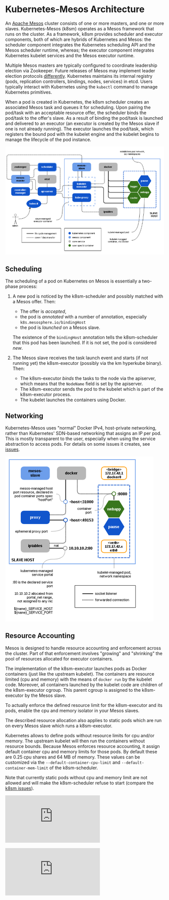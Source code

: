 # Kubernetes-Mesos Architecture

An [Apache Mesos][1] cluster consists of one or more masters, and one or more slaves.
Kubernetes-Mesos (k8sm) operates as a Mesos framework that runs on the cluster.
As a framework, k8sm provides scheduler and executor components, both of which are hybrids of Kubernetes and Mesos:
the scheduler component integrates the Kubernetes scheduling API and the Mesos scheduler runtime, whereas;
the executor component integrates Kubernetes kubelet services and the Mesos executor runtime.

Multiple Mesos masters are typically configured to coordinate leadership election via Zookeeper.
Future releases of Mesos may implement leader election protocols [differently][2].
Kubernetes maintains its internal registry (pods, replication controllers, bindings, nodes, services) in etcd.
Users typically interact with Kubernetes using the `kubectl` command to manage Kubernetes primitives.

When a pod is created in Kubernetes, the k8sm scheduler creates an associated Mesos task and queues it for scheduling.
Upon pairing the pod/task with an acceptable resource offer, the scheduler binds the pod/task to the offer's slave.
As a result of binding the pod/task is launched and delivered to an executor (an executor is created by the Mesos slave if one is not already running).
The executor launches the pod/task, which registers the bound pod with the kubelet engine and the kubelet begins to manage the lifecycle of the pod instance.

![Architecture Diagram](architecture.png)

## Scheduling

The scheduling of a pod on Kubernetes on Mesos is essentially a two-phase process:

1. A new pod is noticed by the k8sm-scheduler and possibly matched with a
   Mesos offer. Then:

   - The offer is *accepted*,
   - the pod is *annotated* with a number of annotation, especially `k8s.mesosphere.io/bindingHost`
   - the pod is *launched* on a Mesos slave.

   The existence of the `bindingHost` annotation tells the k8sm-scheduler that this pod has been launched. If it is not set, the pod is considered *new*.

2. The Mesos slave receives the task launch event and starts (if not running yet) the k8sm-executor (possibly via the km hyperkube binary). Then:

    - The k8sm-executor *binds* the tasks to the node via the apiserver, which means that the `NodeName` field is set by the apiserver.
    - The k8sm-executor sends the pod to the kubelet which is part of the k8sm-executor process.
    - The kubelet launches the containers using Docker.

## Networking

Kubernetes-Mesos uses "normal" Docker IPv4, host-private networking, rather than Kubernetes' SDN-based networking that assigns an IP per pod. This is mostly transparent to the user, especially when using the service abstraction to access pods. For details on some issues it creates, see [issues][3].

![Network Diagram](networking.png)

## Resource Accounting

Mesos is designed to handle resource accounting and enforcement across the cluster. Part of that enforcement involves "growing" and "shrinking" the pool of resources allocated for executor containers.

The implementation of the k8sm-executor launches pods as Docker containers (just like the upstream kubelet). The containers are resource limited (cpu and memory) with the means of `docker run` by the kubelet code. Moreover, all containers launched by the kubelet code are children of the k8sm-executor cgroup. This parent cgroup is assigned to the k8sm-executor by the Mesos slave.

To actually enforce the defined resource limit for the k8sm-executor and its pods, enable the cpu and memory isolator in your Mesos slaves.

The described resource allocation also applies to static pods which are run on every Mesos slave which runs a  k8sm-executor.

Kubernetes allows to define pods without resource limits for cpu and/or memory. The upstream kubelet will then run the containers without resource bounds. Because Mesos enforces resource accounting, it assign default container cpu and memory limits for those pods. By default these are 0.25 cpu shares and 64 MB of memory. These values can be customized via the `--default-container-cpu-limit` and `--default-container-mem-limit` of the k8sm-scheduler.

Note that currently static pods without cpu and memory limit are not allowed and will make the k8sm-scheduler refuse to start (compare the [k8sm issues](issues.md)).

[1]: http://mesos.apache.org/
[2]: https://issues.apache.org/jira/browse/MESOS-1806
[3]: issues.md#service-endpoints

[![Analytics](https://kubernetes-site.appspot.com/UA-36037335-10/GitHub/contrib/mesos/docs/README.md?pixel)]()


[![Analytics](https://kubernetes-site.appspot.com/UA-36037335-10/GitHub/contrib/mesos/docs/architecture.md?pixel)]()
